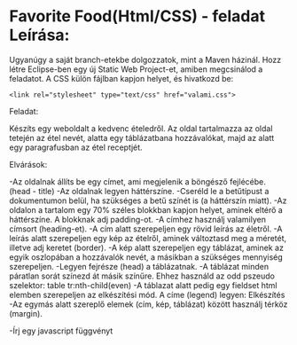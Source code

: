 ﻿# Favorite Food(Html/CSS) - feladat Leírása:

Ugyanúgy a saját branch-etekbe dolgozzatok, mint a Maven házinál.
Hozz létre Eclipse-ben egy új Static Web Project-et, amiben megcsinálod a feladatot. 
A CSS külön fájlban kapjon helyet, és hivatkozd be:
```
<link rel="stylesheet" type="text/css" href="valami.css">
```
Feladat:

Készíts egy weboldalt a kedvenc ételedről. 
Az oldal tartalmazza az oldal tetején az étel nevét, alatta egy táblázatbana hozzávalókat, majd az alatt egy paragrafusban az étel receptjét. 

Elvárások:

-Az oldalnak állíts be egy címet, ami megjelenik a böngésző fejlécébe. (head - title)
-Az oldalnak legyen háttérszíne.
-Cseréld le a betűtípust a dokumentumon belül, ha szükséges a betű színét is (a háttérszín miatt).
-Az oldalon a tartalom egy 70% széles blokkban kapjon helyet, aminek eltérő a háttérszíne. A blokknak adj padding-ot.
-A címhez használj valamilyen címsort (heading-et).
-A cím alatt szerepeljen egy rövid leírás az életről.
-A leírás alatt szerepeljen egy kép az ételről, aminek változtasd meg a méretét, illetve adj keretet (border).
-A kép alatt szerepeljen egy táblázat, aminek az egyik oszlopában a hozzávalók nevét, a másikban a szükséges mennyiség szerepeljen.
-Legyen fejrésze (head) a táblázatnak.
-A táblázat minden páratlan sorát színezd át másik színűre. Ehhez használd az odd pszeudo szelektor: table tr:nth-child(even)
-A táblazat alatt pedig egy fieldset html elemben szerepeljen az elkészítési mód. A címe (legend) legyen: Elkészítés
-Az egymás alatt szereplő elemek (cím, kép, táblázat) között használj térköz (margin).

-Írj egy javascript függvényt <script> tag-ek között, amivel kiírod a console-ra (console.log()) a címnek (heading) megadott értéket (innerHtml). 
Ez script az oldal aljára (elkészítés fieldset alá) tett gomb megnyomására fusson le (onclick).
```
<button onclick="logTitle()">Cím kiírása</button>
```
Megjegyzés:

A formázásokat minden esetben CSS segítségével végezd. 
Nem kell túl bonyolítani a formázásokat, a fenti leírásnak feleljenek meg.

Jó munkát!